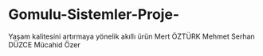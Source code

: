 # Gomulu-Sistemler-Proje-
Yaşam kalitesini artırmaya yönelik akıllı ürün 
Mert ÖZTÜRK 
Mehmet Serhan DÜZCE
Mücahid Özer
